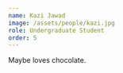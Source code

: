 ```yaml
---
name: Kazi Jawad
image: /assets/people/kazi.jpg
role: Undergraduate Student
order: 5
---
```


Maybe loves chocolate.
